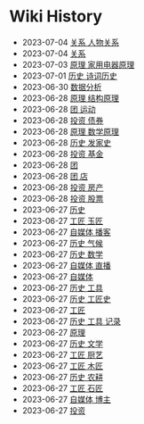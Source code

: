 # Wiki History

- 2023-07-04        [关系 人物关系](/0036_关系_人物关系)
- 2023-07-04        [关系](/0035_关系)
- 2023-07-03        [原理 家用电器原理](/0034_原理_家用电器原理)
- 2023-07-01        [历史 诗词历史](/0033_历史_诗词历史)
- 2023-06-30        [数据分析](/0032_数据分析)
- 2023-06-28        [原理 结构原理](/0024_原理_结构原理)
- 2023-06-28        [团 运动](/0030_团_运动)
- 2023-06-28        [投资 债券](/0029_投资_债券)
- 2023-06-28        [原理 数学原理](/0025_原理_数学原理)
- 2023-06-28        [历史 发家史](/0031_历史_发家史)
- 2023-06-28        [投资 基金](/0028_投资_基金)
- 2023-06-28        [团](/0023_团)
- 2023-06-28        [团 店](/0022_团_店)
- 2023-06-28        [投资 房产](/0027_投资_房产)
- 2023-06-28        [投资 股票](/0026_投资_股票)
- 2023-06-27        [历史](/0003_历史)
- 2023-06-27        [工匠 玉匠](/0019_工匠_玉匠)
- 2023-06-27        [自媒体 播客](/0014_自媒体_播客)
- 2023-06-27        [历史 气候](/0006_历史_气候)
- 2023-06-27        [历史 数学](/0020_历史_数学)
- 2023-06-27        [自媒体 直播](/0013_自媒体_直播)
- 2023-06-27        [自媒体](/0011_自媒体)
- 2023-06-27        [历史 工具](/0004_历史_工具)
- 2023-06-27        [历史 工匠史](/0016_历史_工匠史)
- 2023-06-27        [工匠](/0015_工匠)
- 2023-06-27        [历史 工具 记录](/0005_历史_工具_记录)
- 2023-06-27        [原理](/0009_原理)
- 2023-06-27        [历史 文学](/0008_历史_文学)
- 2023-06-27        [工匠 厨艺](/0021_工匠_厨艺)
- 2023-06-27        [工匠 木匠](/0017_工匠_木匠)
- 2023-06-27        [历史 农耕](/0007_历史_农耕)
- 2023-06-27        [工匠 石匠](/0018_工匠_石匠)
- 2023-06-27        [自媒体 博主](/0012_自媒体_博主)
- 2023-06-27        [投资](/0010_投资)
